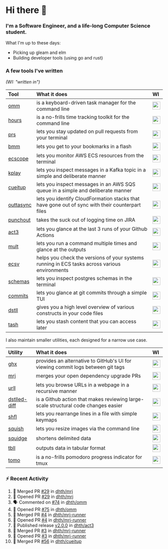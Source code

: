 Hi there 👋
===

### I'm a Software Engineer, and a life-long Computer Science student.

What I'm up to these days:

- Picking up gleam and elm
- Building developer tools (using go and rust)

### A few tools I've written

*(WI: "written in")*

| Tool                                           | What it does                                                                                    | WI                                                                                                                                                     |
|:-----------------------------------------------|:------------------------------------------------------------------------------------------------|:-------------------------------------------------------------------------------------------------------------------------------------------------------|
| [omm](https://github.com/dhth/omm)             | is a keyboard-driven task manager for the command line                                          | <a href="https://github.com/dhth?tab=repositories&language=go"><img height=25px src="https://go-skill-icons.vercel.app/api/icons?i=go"/></a>           |
| [hours](https://github.com/dhth/hours)         | is a no-frills time tracking toolkit for the command line                                       | <a href="https://github.com/dhth?tab=repositories&language=go"><img height=25px src="https://go-skill-icons.vercel.app/api/icons?i=go"/></a>           |
| [prs](https://github.com/dhth/prs)             | lets you stay updated on pull requests from your terminal                                       | <a href="https://github.com/dhth?tab=repositories&language=go"><img height=25px src="https://go-skill-icons.vercel.app/api/icons?i=go"/></a>           |
| [bmm](https://github.com/dhth/bmm)             | lets you get to your bookmarks in a flash                                                       | <a href="https://github.com/dhth?tab=repositories&language=rust"><img height=25px src="https://go-skill-icons.vercel.app/api/icons?i=rust"/></a>       |
| [ecscope](https://github.com/dhth/ecscope)     | lets you monitor AWS ECS resources from the terminal                                            | <a href="https://github.com/dhth?tab=repositories&language=rust"><img height=25px src="https://go-skill-icons.vercel.app/api/icons?i=rust,gleam"/></a> |
| [kplay](https://github.com/dhth/kplay)         | lets you inspect messages in a Kafka topic in a simple and deliberate manner                    | <a href="https://github.com/dhth?tab=repositories&language=go"><img height=25px src="https://go-skill-icons.vercel.app/api/icons?i=go,gleam"/></a>     |
| [cueitup](https://github.com/dhth/cueitup)     | lets you inspect messages in an AWS SQS queue in a simple and deliberate manner                 | <a href="https://github.com/dhth?tab=repositories&language=go"><img height=25px src="https://go-skill-icons.vercel.app/api/icons?i=go,gleam"/></a>     |
| [outtasync](https://github.com/dhth/outtasync) | lets you identify CloudFormation stacks that have gone out of sync with their counterpart files | <a href="https://github.com/dhth?tab=repositories&language=go"><img height=25px src="https://go-skill-icons.vercel.app/api/icons?i=go"/></a>           |
| [punchout](https://github.com/dhth/punchout)   | takes the suck out of logging time on JIRA                                                      | <a href="https://github.com/dhth?tab=repositories&language=go"><img height=25px src="https://go-skill-icons.vercel.app/api/icons?i=go"/></a>           |
| [act3](https://github.com/dhth/act3)           | lets you glance at the last 3 runs of your Github Actions                                       | <a href="https://github.com/dhth?tab=repositories&language=go"><img height=25px src="https://go-skill-icons.vercel.app/api/icons?i=go"/></a>           |
| [mult](https://github.com/dhth/mult)           | lets you run a command multiple times and glance at the outputs                                 | <a href="https://github.com/dhth?tab=repositories&language=go"><img height=25px src="https://go-skill-icons.vercel.app/api/icons?i=go"/></a>           |
| [ecsv](https://github.com/dhth/ecsv)           | helps you check the versions of your systems running in ECS tasks across various environments   | <a href="https://github.com/dhth?tab=repositories&language=go"><img height=25px src="https://go-skill-icons.vercel.app/api/icons?i=go"/></a>           |
| [schemas](https://github.com/dhth/schemas)     | lets you inspect postgres schemas in the terminal                                               | <a href="https://github.com/dhth?tab=repositories&language=go"><img height=25px src="https://go-skill-icons.vercel.app/api/icons?i=go"/></a>           |
| [commits](https://github.com/dhth/commits)     | lets you glance at git commits through a simple TUI                                             | <a href="https://github.com/dhth?tab=repositories&language=go"><img height=25px src="https://go-skill-icons.vercel.app/api/icons?i=go"/></a>           |
| [dstll](https://github.com/dhth/dstll)         | gives you a high level overview of various constructs in your code files                        | <a href="https://github.com/dhth?tab=repositories&language=go"><img height=25px src="https://go-skill-icons.vercel.app/api/icons?i=go"/></a>           |
| [tash](https://github.com/dhth/tash)           | lets you stash content that you can access later                                                | <a href="https://github.com/dhth?tab=repositories&language=rust"><img height=25px src="https://go-skill-icons.vercel.app/api/icons?i=rust"/></a>       |

I also maintain smaller utilities, each designed for a narrow use case.

| Utility                                                     | What it does                                                                       | WI                                                                                                                                                      |
|:------------------------------------------------------------|:-----------------------------------------------------------------------------------|:--------------------------------------------------------------------------------------------------------------------------------------------------------|
| [ghx](https://github.com/dhth/ghx)                          | provides an alternative to GitHub's UI for viewing commit logs between git tags    | <a href="https://github.com/dhth?tab=repositories&language=gleam"><img height=25px src="https://go-skill-icons.vercel.app/api/icons?i=gleam,rust"/></a> |
| [mrj](https://github.com/dhth/mrj)                          | merges your open dependency upgrade PRs                                            | <a href="https://github.com/dhth?tab=repositories&language=rust"><img height=25px src="https://go-skill-icons.vercel.app/api/icons?i=rust"/></a>        |
| [urll](https://github.com/dhth/urll)                        | lets you browse URLs in a webpage in a recursive manner                            | <a href="https://github.com/dhth?tab=repositories&language=rust"><img height=25px src="https://go-skill-icons.vercel.app/api/icons?i=rust"/></a>        |
| [dstlled-diff](https://github.com/dhth/dstlled-diff-action) | is a Github action that makes reviewing large-scale structural code changes easier | <a href="https://github.com/dhth?tab=repositories&language=shell"><img height=25px src="https://go-skill-icons.vercel.app/api/icons?i=bash"/></a>       |
| [shfl](https://github.com/dhth/shfl)                        | lets you rearrange lines in a file with simple keymaps                             | <a href="https://github.com/dhth?tab=repositories&language=rust"><img height=25px src="https://go-skill-icons.vercel.app/api/icons?i=rust"/></a>        |
| [squish](https://github.com/dhth/squish)                    | lets you resize images via the command line                                        | <a href="https://github.com/dhth?tab=repositories&language=rust"><img height=25px src="https://go-skill-icons.vercel.app/api/icons?i=rust"/></a>        |
| [squidge](https://github.com/dhth/squidge)                  | shortens delimited data                                                            | <a href="https://github.com/dhth?tab=repositories&language=rust"><img height=25px src="https://go-skill-icons.vercel.app/api/icons?i=rust"/></a>        |
| [tbll](https://github.com/dhth/tbll)                        | outputs data in tabular format                                                     | <a href="https://github.com/dhth?tab=repositories&language=rust"><img height=25px src="https://go-skill-icons.vercel.app/api/icons?i=rust"/></a>        |
| [tomo](https://github.com/dhth/tomo)                        | is a no-frills pomodoro progress indicator for tmux                                | <a href="https://github.com/dhth?tab=repositories&language=rust"><img height=25px src="https://go-skill-icons.vercel.app/api/icons?i=rust"/></a>        |

### :zap: Recent Activity

<!--START_SECTION:activity-->
1. 🎉 Merged PR [#29](https://github.com/dhth/mrj/pull/29) in [dhth/mrj](https://github.com/dhth/mrj)
2. 💪 Opened PR [#29](https://github.com/dhth/mrj/pull/29) in [dhth/mrj](https://github.com/dhth/mrj)
3. 🗣 Commented on [#74](https://github.com/dhth/omm/issues/74#issuecomment-2984926832) in [dhth/omm](https://github.com/dhth/omm)
4. 💪 Opened PR [#75](https://github.com/dhth/omm/pull/75) in [dhth/omm](https://github.com/dhth/omm)
5. 🎉 Merged PR [#4](https://github.com/dhth/mrj-runner/pull/4) in [dhth/mrj-runner](https://github.com/dhth/mrj-runner)
6. 💪 Opened PR [#4](https://github.com/dhth/mrj-runner/pull/4) in [dhth/mrj-runner](https://github.com/dhth/mrj-runner)
7. 🚀 Published release [v2.0.0](https://github.com/dhth/act3/releases/tag/v2.0.0) in [dhth/act3](https://github.com/dhth/act3)
8. 🎉 Merged PR [#3](https://github.com/dhth/mrj-runner/pull/3) in [dhth/mrj-runner](https://github.com/dhth/mrj-runner)
9. 💪 Opened PR [#3](https://github.com/dhth/mrj-runner/pull/3) in [dhth/mrj-runner](https://github.com/dhth/mrj-runner)
10. 🎉 Merged PR [#56](https://github.com/dhth/cueitup/pull/56) in [dhth/cueitup](https://github.com/dhth/cueitup)
<!--END_SECTION:activity-->
